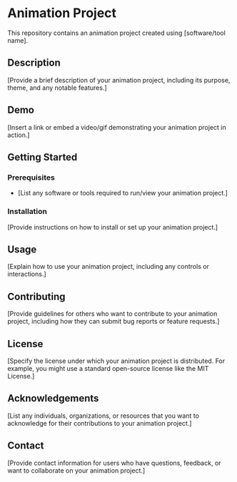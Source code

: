 # Animation Project

This repository contains an animation project created using [software/tool name].

## Description

[Provide a brief description of your animation project, including its purpose, theme, and any notable features.]

## Demo

[Insert a link or embed a video/gif demonstrating your animation project in action.]

## Getting Started

### Prerequisites

- [List any software or tools required to run/view your animation project.]

### Installation

[Provide instructions on how to install or set up your animation project.]

## Usage

[Explain how to use your animation project, including any controls or interactions.]

## Contributing

[Provide guidelines for others who want to contribute to your animation project, including how they can submit bug reports or feature requests.]

## License

[Specify the license under which your animation project is distributed. For example, you might use a standard open-source license like the MIT License.]

## Acknowledgements

[List any individuals, organizations, or resources that you want to acknowledge for their contributions to your animation project.]

## Contact

[Provide contact information for users who have questions, feedback, or want to collaborate on your animation project.]


